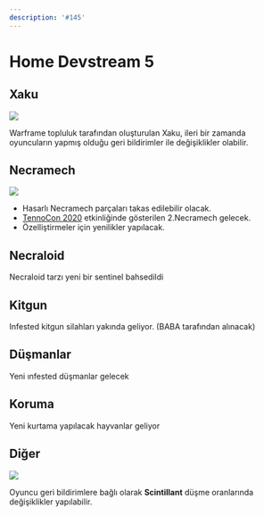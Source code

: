 ```yaml
---
description: '#145'
---
```


# Home Devstream 5

## Xaku

![](https://vignette.wikia.nocookie.net/warframe/images/0/06/Xaku.PNG)

Warframe topluluk tarafından oluşturulan Xaku, ileri bir zamanda oyuncuların yapmış olduğu geri bildirimler ile değişiklikler olabilir.

## Necramech

![](https://vignette.wikia.nocookie.net/warframe/images/5/5b/Necramech.jpg)

* Hasarlı Necramech parçaları takas edilebilir olacak.
* [TennoCon 2020](https://warframe.fandom.com/wiki/TennoCon/2020) etkinliğinde gösterilen 2.Necramech gelecek. 
* Özelliştirmeler için yenilikler yapılacak.

## Necraloid

Necraloid tarzı yeni bir sentinel bahsedildi

## Kitgun

Infested kitgun silahları yakında geliyor. \(BABA tarafından alınacak\)

## Düşmanlar

Yeni ınfested düşmanlar gelecek

## Koruma

Yeni kurtama yapılacak hayvanlar geliyor

## Diğer

![](https://vignette.wikia.nocookie.net/warframe/images/0/03/Scintillant.png)

Oyuncu geri bildirimlere bağlı olarak **Scintillant** düşme oranlarında değişiklikler yapılabilir.

